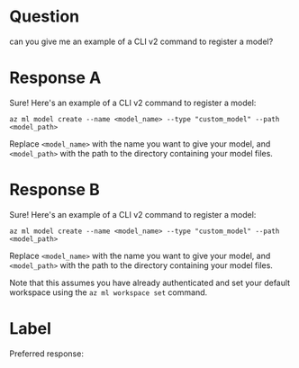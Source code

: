 
# Question

can you give me an example of a CLI v2 command to register a model?

# Response A

Sure! Here's an example of a CLI v2 command to register a model:

```
az ml model create --name <model_name> --type "custom_model" --path <model_path>
```

Replace `<model_name>` with the name you want to give your model, and `<model_path>` with the path to the directory containing your model files.

# Response B

Sure! Here's an example of a CLI v2 command to register a model:

```
az ml model create --name <model_name> --type "custom_model" --path <model_path>
```

Replace `<model_name>` with the name you want to give your model, and `<model_path>` with the path to the directory containing your model files. 

Note that this assumes you have already authenticated and set your default workspace using the `az ml workspace set` command.

# Label

Preferred response: 
